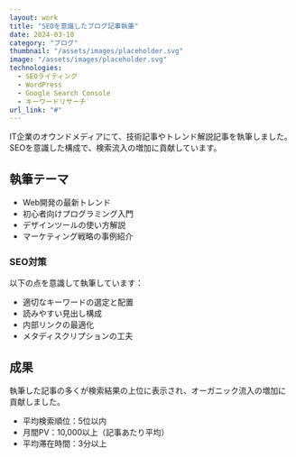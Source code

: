 ```yaml
---
layout: work
title: "SEOを意識したブログ記事執筆"
date: 2024-03-10
category: "ブログ"
thumbnail: "/assets/images/placeholder.svg"
image: "/assets/images/placeholder.svg"
technologies:
  - SEOライティング
  - WordPress
  - Google Search Console
  - キーワードリサーチ
url_link: "#"
---
```


IT企業のオウンドメディアにて、技術記事やトレンド解説記事を執筆しました。SEOを意識した構成で、検索流入の増加に貢献しています。

## 執筆テーマ

- Web開発の最新トレンド
- 初心者向けプログラミング入門
- デザインツールの使い方解説
- マーケティング戦略の事例紹介

### SEO対策

以下の点を意識して執筆しています：

- 適切なキーワードの選定と配置
- 読みやすい見出し構成
- 内部リンクの最適化
- メタディスクリプションの工夫

## 成果

執筆した記事の多くが検索結果の上位に表示され、オーガニック流入の増加に貢献しました。

- 平均検索順位：5位以内
- 月間PV：10,000以上（記事あたり平均）
- 平均滞在時間：3分以上